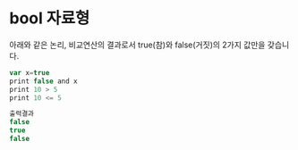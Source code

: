 # bool 자료형

아래와 같은 논리, 비교연산의 결과로서 true\(참\)와 false\(거짓\)의 2가지 값만을 갖습니다.

```javascript
var x=true
print false and x
print 10 > 5
print 10 <= 5

출력결과
false
true
false
```



